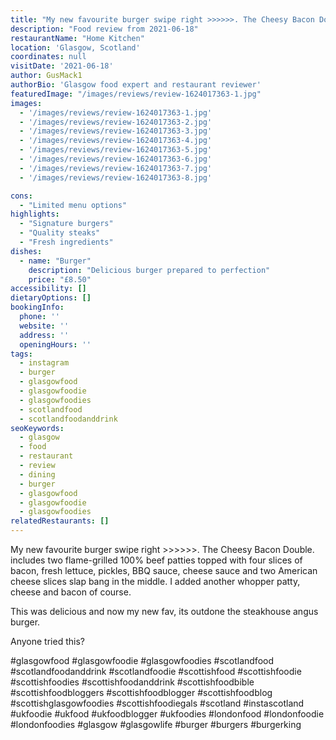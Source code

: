 ```yaml
---
title: "My new favourite burger swipe right >>>>>>. The Cheesy Bacon Double. includes two flame-grilled 100% beef patties topped with four slices of bacon, fresh lettuce, pickles, BBQ sauce, cheese sauce and two American cheese slices slap bang in the middle. I added another whopper patty, cheese and bacon of course."
description: "Food review from 2021-06-18"
restaurantName: "Home Kitchen"
location: 'Glasgow, Scotland'
coordinates: null
visitDate: '2021-06-18'
author: GusMack1
authorBio: 'Glasgow food expert and restaurant reviewer'
featuredImage: "/images/reviews/review-1624017363-1.jpg"
images:
  - '/images/reviews/review-1624017363-1.jpg'
  - '/images/reviews/review-1624017363-2.jpg'
  - '/images/reviews/review-1624017363-3.jpg'
  - '/images/reviews/review-1624017363-4.jpg'
  - '/images/reviews/review-1624017363-5.jpg'
  - '/images/reviews/review-1624017363-6.jpg'
  - '/images/reviews/review-1624017363-7.jpg'
  - '/images/reviews/review-1624017363-8.jpg'

cons:
  - "Limited menu options"
highlights:
  - "Signature burgers"
  - "Quality steaks"
  - "Fresh ingredients"
dishes:
  - name: "Burger"
    description: "Delicious burger prepared to perfection"
    price: "£8.50"
accessibility: []
dietaryOptions: []
bookingInfo:
  phone: ''
  website: ''
  address: ''
  openingHours: ''
tags:
  - instagram
  - burger
  - glasgowfood
  - glasgowfoodie
  - glasgowfoodies
  - scotlandfood
  - scotlandfoodanddrink
seoKeywords:
  - glasgow
  - food
  - restaurant
  - review
  - dining
  - burger
  - glasgowfood
  - glasgowfoodie
  - glasgowfoodies
relatedRestaurants: []
---
```

My new favourite burger swipe right >>>>>>. The Cheesy Bacon Double. includes two flame-grilled 100% beef patties topped with four slices of bacon, fresh lettuce, pickles, BBQ sauce, cheese sauce and two American cheese slices slap bang in the middle. I added another whopper patty, cheese and bacon of course.

This was delicious and now my new fav, its outdone the steakhouse angus burger. 

Anyone tried this? 

#glasgowfood #glasgowfoodie #glasgowfoodies #scotlandfood #scotlandfoodanddrink #scotlandfoodie #scottishfood #scottishfoodie #scottishfoodies #scottishfoodanddrink #scottishfoodbible #scottishfoodbloggers #scottishfoodblogger #scottishfoodblog #scottishglasgowfoodies #scottishfoodiegals #scotland #instascotland #ukfoodie #ukfood #ukfoodblogger #ukfoodies #londonfood #londonfoodie #londonfoodies #glasgow #glasgowlife #burger #burgers #burgerking

